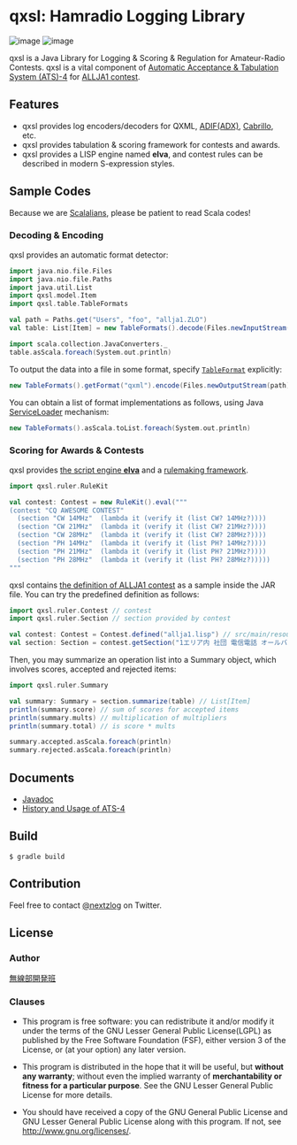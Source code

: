 qxsl: Hamradio Logging Library
====

![image](https://img.shields.io/badge/Java-SE11-green.svg)
![image](https://img.shields.io/badge/license-LGPL3-green.svg)

qxsl is a Java Library for Logging & Scoring & Regulation for Amateur-Radio Contests.
qxsl is a vital component of [Automatic Acceptance & Tabulation System (ATS)-4](https://github.com/nextzlog/ats4) for [ALLJA1 contest](http://ja1zlo.u-tokyo.org/allja1).

## Features

- qxsl provides log encoders/decoders for QXML, [ADIF(ADX)](http://adif.org), [Cabrillo](https://wwrof.org/cabrillo/), etc.
- qxsl provides tabulation & scoring framework for contests and awards.
- qxsl provides a LISP engine named **elva**, and contest rules can be described in modern S-expression styles.

## Sample Codes

Because we are [Scalalians](https://www.scala-lang.org/), 
please be patient to read Scala codes!

### Decoding & Encoding

qxsl provides an automatic format detector:

```Scala
import java.nio.file.Files
import java.nio.file.Paths
import java.util.List
import qxsl.model.Item
import qxsl.table.TableFormats

val path = Paths.get("Users", "foo", "allja1.ZLO")
val table: List[Item] = new TableFormats().decode(Files.newInputStream(path))

import scala.collection.JavaConverters._
table.asScala.foreach(System.out.println)
```

To output the data into a file in some format, specify [`TableFormat`](https://pafelog.net/qxsl/qxsl/table/TableFormat.html) explicitly:

```Scala
new TableFormats().getFormat("qxml").encode(Files.newOutputStream(path), table)
```

You can obtain a list of format implementations as follows, using Java [ServiceLoader](https://docs.oracle.com/javase/8/docs/api/java/util/ServiceLoader.html) mechanism:

```Scala
new TableFormats().asScala.toList.foreach(System.out.println)
```

### Scoring for Awards & Contests

qxsl provides [the script engine **elva**](https://pafelog.net/qxsl/elva/ElvaScriptEngine.html) and a [rulemaking framework](https://pafelog.net/qxsl/qxsl/ruler/package-summary.html).

```Scala
import qxsl.ruler.RuleKit

val contest: Contest = new RuleKit().eval("""
(contest "CQ AWESOME CONTEST"
  (section "CW 14MHz"  (lambda it (verify it (list CW? 14MHz?))))
  (section "CW 21MHz"  (lambda it (verify it (list CW? 21MHz?))))
  (section "CW 28MHz"  (lambda it (verify it (list CW? 28MHz?))))
  (section "PH 14MHz"  (lambda it (verify it (list PH? 14MHz?))))
  (section "PH 21MHz"  (lambda it (verify it (list PH? 21MHz?))))
  (section "PH 28MHz"  (lambda it (verify it (list PH? 28MHz?)))))
"""
```

qxsl contains [the definition of ALLJA1 contest](src/main/resources/qxsl/ruler/allja1.lisp) as a sample inside the JAR file.
You can try the predefined definition as follows:

```Scala
import qxsl.ruler.Contest // contest
import qxsl.ruler.Section // section provided by contest

val contest: Contest = Contest.defined("allja1.lisp") // src/main/resources/qxsl/ruler/allja1.lisp
val section: Section = contest.getSection("1エリア内 社団 電信電話 オールバンド部門")
```

Then, you may summarize an operation list into a Summary object, which involves scores, accepted and rejected items:

``` Scala
import qxsl.ruler.Summary

val summary: Summary = section.summarize(table) // List[Item]
println(summary.score) // sum of scores for accepted items
println(summary.mults) // multiplication of multipliers
println(summary.total) // is score * mults

summary.accepted.asScala.foreach(println)
summary.rejected.asScala.foreach(println)
```

## Documents

- [Javadoc](https://pafelog.net/qxsl/index.html)
- [History and Usage of ATS-4](https://pafelog.net/ats4.pdf)

## Build

`$ gradle build`

## Contribution

Feel free to contact [@nextzlog](https://twitter.com/nextzlog) on Twitter.

## License

### Author

[無線部開発班](https://pafelog.net)

### Clauses

- This program is free software: you can redistribute it and/or modify it under the terms of the GNU Lesser General Public License(LGPL) as published by the Free Software Foundation (FSF), either version 3 of the License, or (at your option) any later version.

- This program is distributed in the hope that it will be useful, but **without any warranty**; without even the implied warranty of **merchantability or fitness for a particular purpose**.
See the GNU Lesser General Public License for more details.

- You should have received a copy of the GNU General Public License and GNU Lesser General Public License along with this program.
If not, see <http://www.gnu.org/licenses/>.
